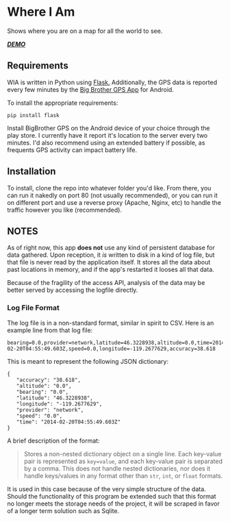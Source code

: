# Where I Am

Shows where you are on a map for all the world to see.

[***DEMO***](http://whereis.lelandbatey.com/)

## Requirements

WIA is written in Python using [Flask.](http://flask.pocoo.org/) Additionally, the GPS data is reported every few minutes by the [Big Brother GPS App](https://play.google.com/store/apps/details?id=org.gnarf.bigbrother.gps&hl=en) for Android.

To install the appropriate requirements:

    pip install flask

Install BigBrother GPS on the Android device of your choice through the play store. I currently have it report it's location to the server every two minutes. I'd also recommend using an extended battery if possible, as frequents GPS activity can impact battery life.

## Installation

To install, clone the repo into whatever folder you'd like. From there, you can run it nakedly on port 80 (not usually recommended), or you can run it on different port and use a reverse proxy (Apache, Nginx, etc) to handle the traffic however you like (recommended).

## NOTES

As of right now, this app **does not** use any kind of persistent database for
data gathered. Upon reception, it *is* written to disk in a kind of log file,
but that file is never read by the application itself. It stores all the data
about past locations in memory, and if the app's restarted it looses all that
data.

Because of the fragility of the access API, analysis of the data may be better
served by accessing the logfile directly.

### Log File Format

The log file is in a non-standard format, similar in spirit to CSV. Here is an
example line from that log file:

    bearing=0.0,provider=network,latitude=46.3228938,altitude=0.0,time=2014-02-20T04:55:49.603Z,speed=0.0,longitude=-119.2677629,accuracy=38.618

This is meant to represent the following JSON dictionary:

	{
	   "accuracy": "38.618",
	   "altitude": "0.0",
	   "bearing": "0.0",
	   "latitude": "46.3228938",
	   "longitude": "-119.2677629",
	   "provider": "network",
	   "speed": "0.0",
	   "time": "2014-02-20T04:55:49.603Z"
	}

A brief description of the format:

> Stores a non-nested dictionary object on a single line. Each key-value pair
> is represented as `key=value`, and each key-value pair is separated by a
> comma. This does not handle nested dictionaries, nor does it handle
> keys/values in any format other than `str`, `int`, or `float` formats. 

It is used in this case because of the very simple structure of the data.
Should the functionality of this program be extended such that this format no
longer meets the storage needs of the project, it will be scraped in favor of
a longer term solution such as Sqlite.

